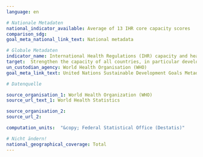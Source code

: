 ```yaml
---
language: en

# Nationale Metadaten
national_indicator_available: Average of 13 IHR core capacity scores
comparison_sdg:
goal_meta_national_link_text: National metadata

# Globale Metadaten
indicator_name: International Health Regulations (IHR) capacity and health emergency preparedness
target:  Strengthen the capacity of all countries, in particular developing countries, for early warning, risk reduction and management of national and global health risks
un_custodian_agency: World Health Organisation (WHO)
goal_meta_link_text: United Nations Sustainable Development Goals Metadata

# Datenquelle

source_organisation_1: World Health Organization (WHO)
source_url_text_1: World Health Statistics

source_organisation_2:
source_url_2:

computation_units:  "&copy; Federal Statistical Office (Destatis)"

# Nicht ändern!
national_geographical_coverage: Total
---
```


